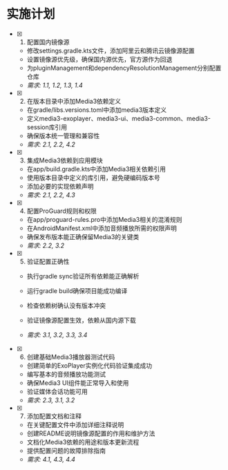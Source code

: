 # 实施计划

- [x] 1. 配置国内镜像源





  - 修改settings.gradle.kts文件，添加阿里云和腾讯云镜像源配置
  - 设置镜像源优先级，确保国内源优先，官方源作为回退
  - 为pluginManagement和dependencyResolutionManagement分别配置仓库
  - _需求: 1.1, 1.2, 1.3, 1.4_

- [x] 2. 在版本目录中添加Media3依赖定义





  - 在gradle/libs.versions.toml中添加media3版本定义
  - 定义media3-exoplayer、media3-ui、media3-common、media3-session库引用
  - 确保版本统一管理和兼容性
  - _需求: 2.1, 2.2, 4.2_

- [x] 3. 集成Media3依赖到应用模块





  - 在app/build.gradle.kts中添加Media3相关依赖引用
  - 使用版本目录中定义的库引用，避免硬编码版本号
  - 添加必要的实现依赖声明
  - _需求: 2.1, 2.2, 4.3_

- [x] 4. 配置ProGuard规则和权限


  - 在app/proguard-rules.pro中添加Media3相关的混淆规则
  - 在AndroidManifest.xml中添加音频播放所需的权限声明
  - 确保发布版本能正确保留Media3的关键类
  - _需求: 2.2, 3.2_



- [x] 5. 验证配置正确性


  - 执行gradle sync验证所有依赖能正确解析
  - 运行gradle build确保项目能成功编译
  - 检查依赖树确认没有版本冲突

  - 验证镜像源配置生效，依赖从国内源下载
  - _需求: 3.1, 3.2, 3.3, 3.4_

- [x] 6. 创建基础Media3播放器测试代码

  - 创建简单的ExoPlayer实例化代码验证集成成功
  - 编写基本的音频播放功能测试
  - 确保Media3 UI组件能正常导入和使用
  - 验证媒体会话功能可用
  - _需求: 2.3, 3.1, 3.2_

- [x] 7. 添加配置文档和注释


  - 在关键配置文件中添加详细注释说明
  - 创建README说明镜像源配置的作用和维护方法
  - 文档化Media3依赖的用途和版本更新流程
  - 提供配置问题的故障排除指南
  - _需求: 4.1, 4.3, 4.4_